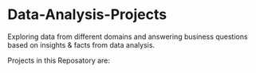 # Data-Analysis-Projects

Exploring data from different domains and answering business questions based on insights &amp; facts from data  analysis. 

Projects in this Reposatory are: 

